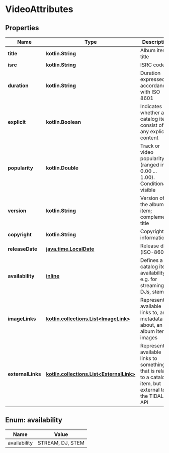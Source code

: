 
# VideoAttributes

## Properties
Name | Type | Description | Notes
------------ | ------------- | ------------- | -------------
**title** | **kotlin.String** | Album item&#39;s title | 
**isrc** | **kotlin.String** | ISRC code | 
**duration** | **kotlin.String** | Duration expressed in accordance with ISO 8601 | 
**explicit** | **kotlin.Boolean** | Indicates whether a catalog item consist of any explicit content | 
**popularity** | **kotlin.Double** | Track or video popularity (ranged in 0.00 ... 1.00). Conditionally visible | 
**version** | **kotlin.String** | Version of the album&#39;s item; complements title |  [optional]
**copyright** | **kotlin.String** | Copyright information |  [optional]
**releaseDate** | [**java.time.LocalDate**](java.time.LocalDate.md) | Release date (ISO-8601) |  [optional]
**availability** | [**inline**](#kotlin.collections.List&lt;Availability&gt;) | Defines a catalog item availability e.g. for streaming, DJs, stems |  [optional]
**imageLinks** | [**kotlin.collections.List&lt;ImageLink&gt;**](ImageLink.md) | Represents available links to, and metadata about, an album item images |  [optional]
**externalLinks** | [**kotlin.collections.List&lt;ExternalLink&gt;**](ExternalLink.md) | Represents available links to something that is related to a catalog item, but external to the TIDAL API |  [optional]


<a id="kotlin.collections.List<Availability>"></a>
## Enum: availability
Name | Value
---- | -----
availability | STREAM, DJ, STEM



